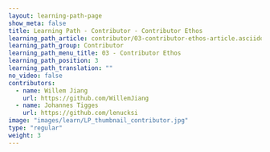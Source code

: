```yaml
---
layout: learning-path-page
show_meta: false
title: Learning Path - Contributor - Contributor Ethos
learning_path_article: contributor/03-contributor-ethos-article.asciidoc
learning_path_group: Contributor
learning_path_menu_title: 03 - Contributor Ethos
learning_path_position: 3
learning_path_translation: ""
no_video: false
contributors:
  - name: Willem Jiang
    url: https://github.com/WillemJiang
  - name: Johannes Tigges
    url: https://github.com/lenucksi
image: "images/learn/LP_thumbnail_contributor.jpg"
type: "regular"
weight: 3
---
```

<!--- This file autogenerated from https://github.com/InnerSourceCommons/InnerSourceLearningPath/blob/master/scripts/generate_learning_path_markdown.js -->